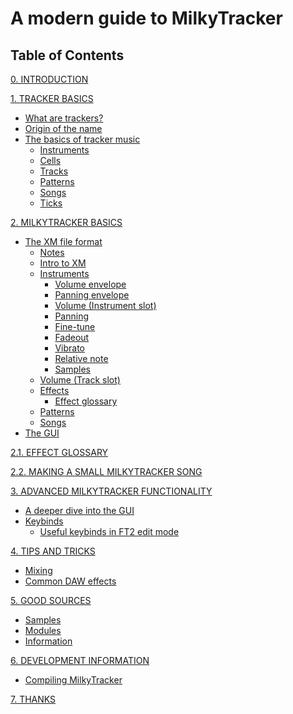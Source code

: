# A modern guide to MilkyTracker

## Table of Contents

[0. INTRODUCTION](./docs/intro.md)

[1. TRACKER BASICS](./docs/trackerBasics.md)
- [What are trackers?](./docs/trackerBasics.md#what-are-trackers)
- [Origin of the name](./docs/trackerBasics.md#origin-of-the-name)
- [The basics of tracker music](./docs/trackerBasics.md#the-basics-of-tracker-music)
	- [Instruments](./docs/trackerBasics.md#instruments)
	- [Cells](./docs/trackerBasics.md#cells)
	- [Tracks](./docs/trackerBasics.md#tracks)
	- [Patterns](./docs/trackerBasics.md#patterns)
	- [Songs](./docs/trackerBasics.md#songs)
	- [Ticks](./docs/trackerBasics.md#ticks)

[2. MILKYTRACKER BASICS](./docs/mtBasics.md)
- [The XM file format](./docs/mtBasics.md/#the-xm-file-format)
	- [Notes](./docs/mtBasics.md/#notes)
	- [Intro to XM](./docs/mtBasics.md#intro-to-xm)
	- [Instruments](./docs/mtBasics.md#instruments)
		- [Volume envelope](./docs/mtBasics.md#volume-envelope)
		- [Panning envelope](./docs/mtBasics.md#panning-envelope)
		- [Volume (Instrument slot)](./docs/mtBasics.md#volume-instrument-slot)
		- [Panning](./docs/mtBasics.md#panning)
		- [Fine-tune](./docs/mtBasics.md#fine-tune)
		- [Fadeout](./docs/mtBasics.md#fadeout)
		- [Vibrato](./docs/mtBasics.md#vibrato)
		- [Relative note](./docs/mtBasics.md#relative-note)
		- [Samples](./docs/mtBasics.md#samples)
	- [Volume (Track slot)]()
	- [Effects]()
		- [Effect glossary]()
	- [Patterns]()
	- [Songs]()
- [The GUI]()

[2.1. EFFECT GLOSSARY]()

[2.2. MAKING A SMALL MILKYTRACKER SONG]()

[3. ADVANCED MILKYTRACKER FUNCTIONALITY]()
- [A deeper dive into the GUI]()
- [Keybinds]()
	- [Useful keybinds in FT2 edit mode]()

[4. TIPS AND TRICKS]()
- [Mixing]()
- [Common DAW effects]()

[5. GOOD SOURCES]()
- [Samples]()
- [Modules]()
- [Information]()

[6. DEVELOPMENT INFORMATION]()
- [Compiling MilkyTracker]()

[7. THANKS](./docs/thanks.md)
